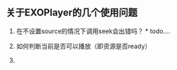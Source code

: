 ## 关于EXOPlayer的几个使用问题

  1. 在不设置source的情况下调用seek会出错吗？
    * todo....
  
  2. 如何判断当前是否可以播放（即资源是否ready）
  3. 